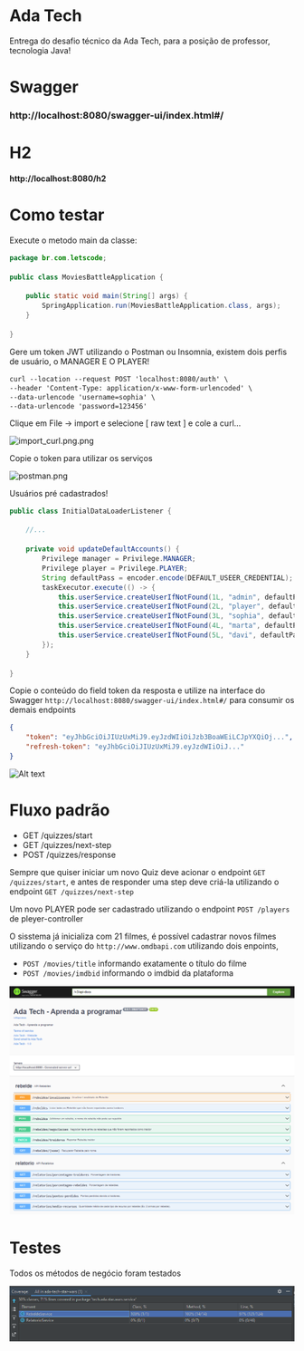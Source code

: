 # Ada Tech
Entrega do desafio técnico da Ada Tech, para a posição de professor, tecnologia Java!


# Swagger
### http://localhost:8080/swagger-ui/index.html#/

# H2
#### http://localhost:8080/h2

# Como testar

Execute o metodo main da classe:
```java
package br.com.letscode;

public class MoviesBattleApplication {

	public static void main(String[] args) {
		SpringApplication.run(MoviesBattleApplication.class, args);
	}

}
```

Gere um token JWT utilizando o Postman ou Insomnia, existem dois perfis de usuário, o MANAGER E O PLAYER! 

```shell
curl --location --request POST 'localhost:8080/auth' \
--header 'Content-Type: application/x-www-form-urlencoded' \
--data-urlencode 'username=sophia' \
--data-urlencode 'password=123456'
```

Clique em File -> import e selecione [ raw text ] e cole a curl...

![import_curl.png.png](doc/import_curl.png)

Copie o token para utilizar os serviços

![postman.png](doc/postman.png)

Usuários pré cadastrados!

```java
public class InitialDataLoaderListener {

    //...
    
	private void updateDefaultAccounts() {
		Privilege manager = Privilege.MANAGER;
		Privilege player = Privilege.PLAYER;
		String defaultPass = encoder.encode(DEFAULT_USEER_CREDENTIAL);
		taskExecutor.execute(() -> {
			this.userService.createUserIfNotFound(1L, "admin", defaultPass, "Gleidson", manager);
			this.userService.createUserIfNotFound(2L, "player", defaultPass, "Aline", player);
			this.userService.createUserIfNotFound(3L, "sophia", defaultPass, "Maria Sophia", player, manager);
			this.userService.createUserIfNotFound(4L, "marta", defaultPass, "Marta Silva De Oliveira", player);
			this.userService.createUserIfNotFound(5L, "davi", defaultPass, "Davi", player);
		});
	}

}
```

Copie o conteúdo do field token da resposta e utilize na interface do Swagger ```http://localhost:8080/swagger-ui/index.html#/``` para consumir os demais endpoints
```json
{
    "token": "eyJhbGciOiJIUzUxMiJ9.eyJzdWIiOiJzb3BoaWEiLCJpYXQiOj...",
    "refresh-token": "eyJhbGciOiJIUzUxMiJ9.eyJzdWIiOiJ..."
}
```

![Alt text](doc/swagger-auth.png?raw=true "Configurando token JWT no swagger")

# Fluxo padrão

 * GET /quizzes/start
 * GET /quizzes/next-step
 * POST /quizzes/response

Sempre que quiser iniciar um novo Quiz deve acionar o endpoint ```GET /quizzes/start```, e antes de responder uma step deve criá-la utilizando o endpoint ```GET /quizzes/next-step```

Um novo PLAYER pode ser cadastrado utilizando o endpoint ```POST /players``` de pleyer-controller

O sisstema já inicializa com 21 filmes, é possível cadastrar novos filmes utilizando o serviço do ```http://www.omdbapi.com``` utilizando dois enpoints,
 * ```POST /movies/title``` informando exatamente o título do filme
 * ```POST /movies/imdbid``` informando o imdbid da plataforma

![Alt text](doc/swagger.png?raw=true "Swagger")

# Testes
Todos os métodos de negócio foram testados

![Alt text](doc/code_coverage.png?raw=true "Configurando token JWT no swagger")

